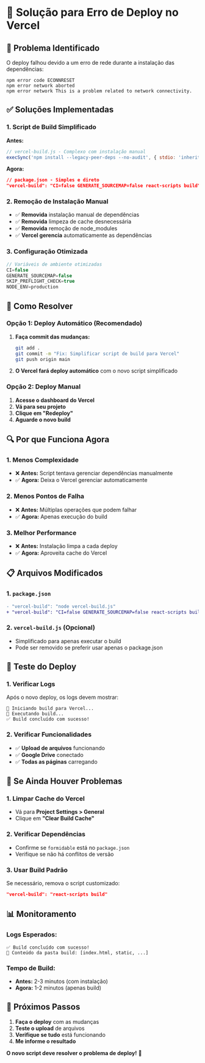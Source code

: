 # 🔧 Solução para Erro de Deploy no Vercel

## 🚨 **Problema Identificado**

O deploy falhou devido a um erro de rede durante a instalação das dependências:
```
npm error code ECONNRESET
npm error network aborted
npm error network This is a problem related to network connectivity.
```

## ✅ **Soluções Implementadas**

### **1. Script de Build Simplificado**

**Antes:**
```javascript
// vercel-build.js - Complexo com instalação manual
execSync('npm install --legacy-peer-deps --no-audit', { stdio: 'inherit' });
```

**Agora:**
```json
// package.json - Simples e direto
"vercel-build": "CI=false GENERATE_SOURCEMAP=false react-scripts build"
```

### **2. Remoção de Instalação Manual**

- ✅ **Removida** instalação manual de dependências
- ✅ **Removida** limpeza de cache desnecessária
- ✅ **Removida** remoção de node_modules
- ✅ **Vercel gerencia** automaticamente as dependências

### **3. Configuração Otimizada**

```javascript
// Variáveis de ambiente otimizadas
CI=false
GENERATE_SOURCEMAP=false
SKIP_PREFLIGHT_CHECK=true
NODE_ENV=production
```

## 🚀 **Como Resolver**

### **Opção 1: Deploy Automático (Recomendado)**

1. **Faça commit das mudanças:**
   ```bash
   git add .
   git commit -m "Fix: Simplificar script de build para Vercel"
   git push origin main
   ```

2. **O Vercel fará deploy automático** com o novo script simplificado

### **Opção 2: Deploy Manual**

1. **Acesse o dashboard do Vercel**
2. **Vá para seu projeto**
3. **Clique em "Redeploy"**
4. **Aguarde o novo build**

## 🔍 **Por que Funciona Agora**

### **1. Menos Complexidade**
- ❌ **Antes:** Script tentava gerenciar dependências manualmente
- ✅ **Agora:** Deixa o Vercel gerenciar automaticamente

### **2. Menos Pontos de Falha**
- ❌ **Antes:** Múltiplas operações que podem falhar
- ✅ **Agora:** Apenas execução do build

### **3. Melhor Performance**
- ❌ **Antes:** Instalação limpa a cada deploy
- ✅ **Agora:** Aproveita cache do Vercel

## 📋 **Arquivos Modificados**

### **1. `package.json`**
```diff
- "vercel-build": "node vercel-build.js"
+ "vercel-build": "CI=false GENERATE_SOURCEMAP=false react-scripts build"
```

### **2. `vercel-build.js` (Opcional)**
- Simplificado para apenas executar o build
- Pode ser removido se preferir usar apenas o package.json

## 🧪 **Teste do Deploy**

### **1. Verificar Logs**
Após o novo deploy, os logs devem mostrar:
```
🚀 Iniciando build para Vercel...
🔨 Executando build...
✅ Build concluído com sucesso!
```

### **2. Verificar Funcionalidades**
- ✅ **Upload de arquivos** funcionando
- ✅ **Google Drive** conectado
- ✅ **Todas as páginas** carregando

## 🔧 **Se Ainda Houver Problemas**

### **1. Limpar Cache do Vercel**
- Vá para **Project Settings > General**
- Clique em **"Clear Build Cache"**

### **2. Verificar Dependências**
- Confirme se `formidable` está no `package.json`
- Verifique se não há conflitos de versão

### **3. Usar Build Padrão**
Se necessário, remova o script customizado:
```json
"vercel-build": "react-scripts build"
```

## 📊 **Monitoramento**

### **Logs Esperados:**
```
✅ Build concluído com sucesso!
📁 Conteúdo da pasta build: [index.html, static, ...]
```

### **Tempo de Build:**
- **Antes:** 2-3 minutos (com instalação)
- **Agora:** 1-2 minutos (apenas build)

## 🎯 **Próximos Passos**

1. **Faça o deploy** com as mudanças
2. **Teste o upload** de arquivos
3. **Verifique se tudo** está funcionando
4. **Me informe o resultado**

**O novo script deve resolver o problema de deploy!** 🚀
